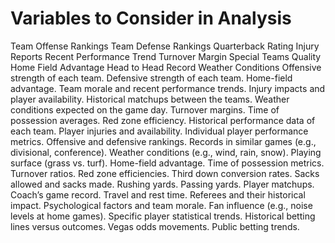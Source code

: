# Variables to Consider in Analysis

Team Offense Rankings
Team Defense Rankings
Quarterback Rating
Injury Reports
Recent Performance Trend
Turnover Margin
Special Teams Quality
Home Field Advantage
Head to Head Record
Weather Conditions
Offensive strength of each team.
Defensive strength of each team.
Home-field advantage.
Team morale and recent performance trends.
Injury impacts and player availability.
Historical matchups between the teams.
Weather conditions expected on the game day.
Turnover margins.
Time of possession averages.
Red zone efficiency.
Historical performance data of each team.
Player injuries and availability.
Individual player performance metrics.
Offensive and defensive rankings.
Records in similar games (e.g., divisional, conference).
Weather conditions (e.g., wind, rain, snow).
Playing surface (grass vs. turf).
Home-field advantage.
Time of possession metrics.
Turnover ratios.
Red zone efficiencies.
Third down conversion rates.
Sacks allowed and sacks made.
Rushing yards.
Passing yards.
Player matchups.
Coach’s game record.
Travel and rest time.
Referees and their historical impact.
Psychological factors and team morale.
Fan influence (e.g., noise levels at home games).
Specific player statistical trends.
Historical betting lines versus outcomes.
Vegas odds movements.
Public betting trends.